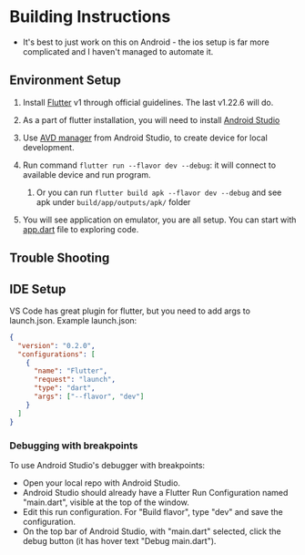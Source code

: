 # Building Instructions

- It's best to just work on this on Android - the ios setup is far more complicated and I haven't managed to automate it.

## Environment Setup

1. Install [Flutter](https://flutter.dev/docs/get-started/install) v1 through official guidelines. The last v1.22.6 will do.
1. As a part of flutter installation, you will need to install [Android Studio](https://developer.android.com/studio)
1. Use [AVD manager](https://developer.android.com/studio/run/managing-avds) from Android Studio, to create device for local development.
1. Run command `flutter run --flavor dev --debug`: it will connect to available device and run program.

   1. Or you can run `flutter build apk --flavor dev --debug` and see apk under `build/app/outputs/apk/` folder

1. You will see application on emulator, you are all setup. You can start with [app.dart](lib/app.dart) file to exploring code.

## Trouble Shooting

## IDE Setup

VS Code has great plugin for flutter, but you need to add args to launch.json.
Example launch.json:

```json
{
  "version": "0.2.0",
  "configurations": [
    {
      "name": "Flutter",
      "request": "launch",
      "type": "dart",
      "args": ["--flavor", "dev"]
    }
  ]
}
```

### Debugging with breakpoints

To use Android Studio's debugger with breakpoints:

- Open your local repo with Android Studio.
- Android Studio should already have a Flutter Run Configuration named "main.dart", visible at the top of the window.
- Edit this run configuration. For "Build flavor", type "dev" and save the configuration.
- On the top bar of Android Studio, with "main.dart" selected, click the debug button (it has hover text "Debug main.dart").
